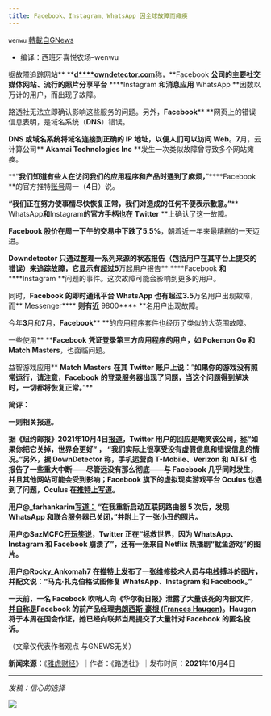 ```yaml
---
title: Facebook、Instagram、WhatsApp 因全球故障而瘫痪
---
```

`wenwu` [轉載自GNews](https://gnews.org/zh-hans/1573367/)

- 编译：西班牙喜悦农场–wenwu


据故障追踪网站** **[**d****owndetector.com**](http://downdetector.com)称，**Facebook **公司的主要社交媒体网站、流行的照片分享平台** ****Instagram **和消息应用** WhatsApp **因数以万计的用户，而出现了故障。

路透社无法立即确认影响这些服务的问题。另外，**Facebook**** **网页上的错误信息表明，是域名系统（**DNS**）错误。

**DNS **或域名系统将域名连接到正确的** IP **地址，以便人们可以访问** Web**。**7**月，云计算公司** ****Akamai Technologies Inc**** **发生一次类似故障曾导致多个网站瘫痪。

**“**我们知道有些人在访问我们的应用程序和产品时遇到了麻烦，**”****Facebook **的官方推特[账号](https://twitter.com/Facebook/status/1445061804636479493)周一（**4**日）说。

**“**我们正在努力使事情尽快恢复正常，我们对造成的任何不便表示歉意。**”**** WhatsApp**和**Instagram**的官方手柄也在** ****Twitter**** **上确认了这一故障。

**Facebook **股价在周一下午的交易中下跌了**5.5%**，朝着近一年来最糟糕的一天迈进。

**Downdetector **只通过整理一系列来源的状态报告（包括用户在其平台上提交的错误）来追踪故障，它显示有超过**5**万起用户报告** ****Facebook **和** ****Instagram **问题的事件。这次故障可能会影响到更多的用户。

同时，**Facebook **的即时通讯平台** ****WhatsApp**** **也有超过**3.5**万名用户出现故障，而** Messenger**** **则有近** 9800**** **名用户出现故障。

今年**3**月和**7**月，**Facebook**** **的应用程序套件也经历了类似的大范围故障。

一些使用** ****Facebook **凭证登录第三方应用程序的用户，如** Pokemon Go **和** Match Masters**，也面临问题。

益智游戏应用** ****Match Masters**** **在其** ****Twitter**** **账户上说：**”**如果你的游戏没有照常运行，请注意，**Facebook**** **的登录服务器出现了问题，当这个问题得到解决时，一切都将恢复正常。**”**

**简评：**

**一则相关报道。**

**据《纽约邮报》2021年10月4日[报道](https://nypost.com/2021/10/04/facebook-instagram-and-whatsapp-hit-by-global-outage/?utm_source=browser&amp;utm_medium=push-notification&amp;utm_campaign=facebook-instagram-and-whatsapp-hit-by-global-outage)，Twitter 用户的回应是嘲笑该公司，[称](https://twitter.com/petehotchkiss/status/1445060061127225366?s=20)“如果你把它关掉，世界会更好” ， “我们实际上很享受没有虚假信息和错误信息的情况。”另外，据 DownDetector 称，手机运营商 T-Mobile、Verizon 和 AT&T 也报告了一些重大中断——尽管远没有那么彻底——与 Facebook 几乎同时发生，并且其他网站可能会受到影响；Facebook 旗下的虚拟现实游戏平台 Oculus 也遇到了问题，Oculus 在[推特上写道](https://twitter.com/oculus/status/1445058574858678273?s=20)。**

**用户@\_farhankarim[写道：](https://twitter.com/_farhankarim/status/1445057882886742025?s=20) “在我重新启动互联网路由器 5 次后，发现 WhatsApp 和联合服务器已关闭，”并附上了一张小丑的照片。**

**用户@SazMCFC[开玩笑说](https://twitter.com/SazMCFC/status/1445069280450646025)，Twitter 正在“拯救世界，因为 WhatsApp、Instagram 和 Facebook 崩溃了”，还有一张来自 Netflix 热播剧“鱿鱼游戏”的图片。**

**用户@Rocky\_Ankomah7 在[推特上发布](https://twitter.com/Rocky_Ankomah7/status/1445073627293093889?s=20)了一张维修技术人员与电线搏斗的图片，并配文说：“马克·扎克伯格试图修复 WhatsApp、Instagram 和 Facebook。”**

**一天前，一名 Facebook 吹哨人向《华尔街日报》泄露了大量该死的内部文件，[并自称是](https://nypost.com/2021/10/03/facebook-whistleblower-speaks-publicly-ahead-of-congressional-testimony/)Facebook 的前产品经理[弗朗西斯·豪根 (Frances Haugen)](https://nypost.com/2021/10/03/facebook-whistleblower-speaks-publicly-ahead-of-congressional-testimony/)。Haugen 将于本周在国会作证，她已经向联邦当局提交了大量针对 Facebook 的匿名投诉。**

（文章仅代表作者观点 与GNEWS无关）

**新闻来源：**《[雅虎财经](https://finance.yahoo.com/news/facebook-instagram-down-thousands-users-160304059.html)》｜作者：《路透社》｜发布时间：**2021**年**10**月**4**日

* * *

*发稿：信心的选择*

![](https://assets.gnews.org/wp-content/uploads/2021/10/GNEWS_CH.-1.jpeg)
